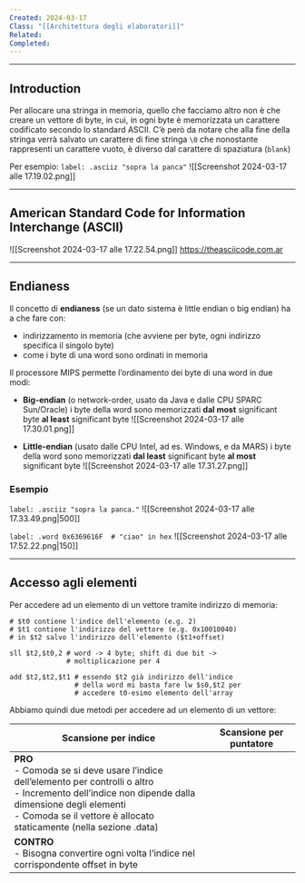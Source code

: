 ```yaml
---
Created: 2024-03-17
Class: "[[Architettura degli elaboratori]]"
Related: 
Completed:
---
```

---
## Introduction
Per allocare una stringa in memoria, quello che facciamo altro non è che creare un vettore di byte, in cui, in ogni byte è memorizzata un carattere codificato secondo lo standard ASCII.
C’è però da notare che alla fine della stringa verrà salvato un carattere di fine stringa `\0` che nonostante rappresenti un carattere vuoto, è diverso dal carattere di spaziatura (`blank`)

Per esempio:
`label: .asciiz "sopra la panca"`
![[Screenshot 2024-03-17 alle 17.19.02.png]]

---
## American Standard Code for Information Interchange (ASCII)
![[Screenshot 2024-03-17 alle 17.22.54.png]]
https://theasciicode.com.ar

---
## Endianess
Il concetto di **endianess** (se un dato sistema è little endian o big endian) ha a che fare con:
- indirizzamento in memoria (che avviene per byte, ogni indirizzo specifica il singolo byte)
- come i byte di una word sono ordinati in memoria

Il processore MIPS permette l’ordinamento dei byte di una word in due modi:
- **Big-endian** (o network-order, usato da Java e dalle CPU SPARC Sun/Oracle)
	i byte della word sono memorizzati **dal most** significant byte **al least** significant byte
	![[Screenshot 2024-03-17 alle 17.30.01.png]]
	
- **Little-endian** (usato dalle CPU Intel, ad es. Windows, e da MARS)
	i byte della word sono memorizzati **dal least** significant byte **al most** significant byte
	![[Screenshot 2024-03-17 alle 17.31.27.png]]

### Esempio
`label: .asciiz "sopra la panca."`
![[Screenshot 2024-03-17 alle 17.33.49.png|500]]

`label: .word 0x6369616F  # "ciao" in hex`
![[Screenshot 2024-03-17 alle 17.52.22.png|150]]

---
## Accesso agli elementi
Per accedere ad un elemento di un vettore tramite indirizzo di memoria:
```arm-asm
# $t0 contiene l'indice dell'elemento (e.g. 2)
# $t1 contiene l'indirizzo del vettore (e.g. 0x10010040)
# in $t2 salvo l'indirizzo dell'elemento ($t1+offset)

sll $t2,$t0,2 # word -> 4 byte; shift di due bit -> 
			  # moltiplicazione per 4

add $t2,$t2,$t1 # essendo $t2 già indirizzo dell'indice
				# della word mi basta fare lw $s0,$t2 per
				# accedere t0-esimo elemento dell'array
```

Abbiamo quindi due metodi per accedere ad un elemento di un vettore:


| Scansione per indice                                                                                                                                                                                                              | Scansione per puntatore |
| --------------------------------------------------------------------------------------------------------------------------------------------------------------------------------------------------------------------------------- | ----------------------- |
| **PRO**<br>- Comoda se si deve usare l’indice dell’elemento per controlli o altro<br>- Incremento dell’indice non dipende dalla dimensione degli elementi<br>- Comoda se il vettore è allocato staticamente (nella sezione .data) |                         |
| **CONTRO**<br>- Bisogna convertire ogni volta l’indice nel corrispondente offset in byte                                                                                                                                          |                         |
